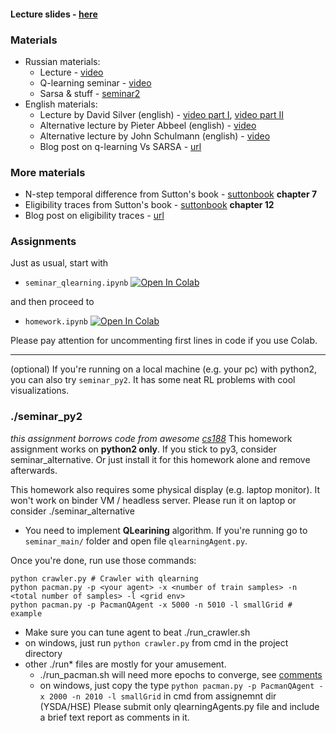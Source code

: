 #### __Lecture slides__ - [here](https://yadi.sk/i/54qWKtDB3NDeuh)
### Materials
* Russian materials:
   - Lecture - [video](https://yadi.sk/i/jcQ1Bg8n3SrhuQ)
   - Q-learning seminar - [video](https://yadi.sk/i/dQmolwOy3EtGNK)
   - Sarsa & stuff - [seminar2](https://yadi.sk/i/XbqNQmjm3ExNsq)
* English materials:
   - Lecture by David Silver (english) - [video part I](https://www.youtube.com/watch?v=PnHCvfgC_ZA), [video part II](https://www.youtube.com/watch?v=0g4j2k_Ggc4&t=43s)
   - Alternative lecture by Pieter Abbeel (english) - [video](https://www.youtube.com/watch?v=ifma8G7LegE)
   - Alternative lecture by John Schulmann (english) - [video](https://www.youtube.com/watch?v=IL3gVyJMmhg)
   - Blog post on q-learning Vs SARSA - [url](https://studywolf.wordpress.com/2013/07/01/reinforcement-learning-sarsa-vs-q-learning/)

### More materials
* N-step temporal difference from Sutton's book - [suttonbook](http://incompleteideas.net/book/RLbook2018.pdf) __chapter 7__
* Eligibility traces from Sutton's book - [suttonbook](http://incompleteideas.net/book/RLbook2018.pdf) __chapter 12__
* Blog post on eligibility traces - [url](http://pierrelucbacon.com/traces/)

### Assignments

Just as usual, start with 
- `seminar_qlearning.ipynb` 
[![Open In Colab](https://colab.research.google.com/assets/colab-badge.svg)](https://colab.research.google.com/github/yandexdataschool/Practical_RL/blob/spring19/_under_construction/week3_model_free/seminar_qlearning.ipynb)

and then proceed to 

- `homework.ipynb`
[![Open In Colab](https://colab.research.google.com/assets/colab-badge.svg)](https://colab.research.google.com/github/yandexdataschool/Practical_RL/blob/spring19/_under_construction/week3_model_free/homework.ipynb)

Please pay attention for uncommenting first lines in code if you use Colab.

---
(optional) If you're running on a local machine (e.g. your pc) with python2, you can also try `seminar_py2`. It has some neat RL problems with cool visualizations.

### ./seminar_py2
_this assignment borrows code from awesome [cs188](http://ai.berkeley.edu/project_overview.html)_
This homework assignment works on __python2 only__. If you stick to py3, consider seminar_alternative. Or just install it for this homework alone and remove afterwards.

This homework also requires some physical display (e.g. laptop monitor). It won't work on binder VM / headless server. Please run it on laptop or consider ./seminar_alternative


* You need to implement **QLearining** algorithm.  If you're running go to ```seminar_main/``` folder and open file ```qlearningAgent.py```.

Once you're done, run use those commands:
```
python crawler.py # Crawler with qlearning
python pacman.py -p <your agent> -x <number of train samples> -n <total number of samples> -l <grid env>
python pacman.py -p PacmanQAgent -x 5000 -n 5010 -l smallGrid # example
```
* Make sure you can tune agent to beat ./run_crawler.sh
 * on windows, just run `python crawler.py` from cmd in the project directory
* other ./run* files are mostly for your amusement. 
  * ./run_pacman.sh will need more epochs to converge, see [comments](https://github.com/yandexdataschool/Practical_RL/blob/master/week3_model_free/seminar_py2/run_pacman.sh)
  * on windows, just copy the type `python pacman.py -p PacmanQAgent -x 2000 -n 2010 -l smallGrid` in cmd from assignemnt dir
(YSDA/HSE) Please submit only qlearningAgents.py file and include a brief text report as comments in it.

